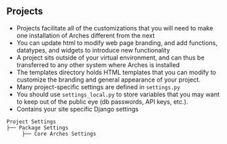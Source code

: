 ## Projects

- Projects facilitate all of the customizations that you will need to make one installation of Arches different from the next
- You can update html to modify web page branding, and add functions, datatypes, and widgets to introduce new functionality
- A project sits outside of your virtual environment, and can thus be transferred to any other system where Arches is installed
- The templates directory holds HTML templates that you can modify to customize the branding and general appearance of your project.
- Many project-specific settings are defined in `settings.py`
- You should use `settings_local.py` to store variables that you may want to keep out of the public eye (db passwords, API keys, etc.).
- Contains your site specific Django settings

```
Project Settings
├── Package Settings
     ├── Core Arches Settings
```
